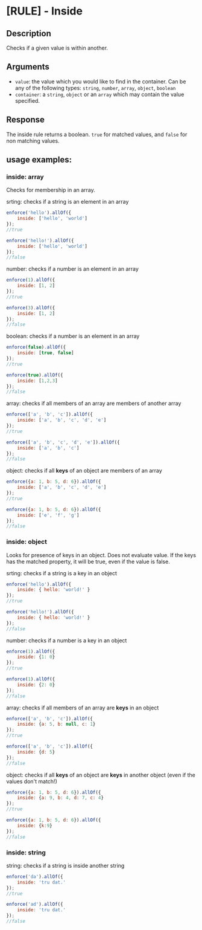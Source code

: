 # [RULE] - Inside

## Description
Checks if a given value is within another.

## Arguments
* `value`: the value which you would like to find in the container. Can be any of the following types:
    `string`, `number`, `array`, `object`, `boolean`
* `container`: a `string`, `object` or an `array` which may contain the value specified.

## Response
The inside rule returns a boolean. `true` for matched values, and `false` for non matching values.

## usage examples:

### inside: array
Checks for membership in an array.

srting: checks if a string is an element in an array

```js
enforce('hello').allOf({
    inside: ['hello', 'world']
});
//true
```

```js
enforce('hello!').allOf({
    inside: ['hello', 'world']
});
//false
```
number: checks if a number is an element in an array

```js
enforce(1).allOf({
    inside: [1, 2]
});
//true
```

```js
enforce(3).allOf({
    inside: [1, 2]
});
//false
```

boolean: checks if a number is an element in an array

```js
enforce(false).allOf({
    inside: [true, false]
});
//true
```

```js
enforce(true).allOf({
    inside: [1,2,3]
});
//false
```

array: checks if all members of an array are members of another array

```js
enforce(['a', 'b', 'c']).allOf({
    inside: ['a', 'b', 'c', 'd', 'e']
});
//true
```

```js
enforce(['a', 'b', 'c', 'd', 'e']).allOf({
    inside: ['a', 'b', 'c']
});
//false
```

object: checks if all **keys** of an object are members of an array

```js
enforce({a: 1, b: 5, d: 6}).allOf({
    inside: ['a', 'b', 'c', 'd', 'e']
});
//true
```

```js
enforce({a: 1, b: 5, d: 6}).allOf({
    inside: ['e', 'f', 'g']
});
//false
```

### inside: object
Looks for presence of keys in an object. Does not evaluate value. If the keys has the matched property, it will be true, even if the value is false.

srting: checks if a string is a key in an object

```js
enforce('hello').allOf({
    inside: { hello: 'world!' }
});
//true
```

```js
enforce('hello!').allOf({
    inside: { hello: 'world!' }
});
//false
```

number: checks if a number is a key in an object

```js
enforce(1).allOf({
    inside: {1: 0}
});
//true
```

```js
enforce(1).allOf({
    inside: {2: 0}
});
//false
```

array: checks if all members of an array are **keys** in an object
```js
enforce(['a', 'b', 'c']).allOf({
    inside: {a: 5, b: null, c: 1}
});
//true
```

```js
enforce(['a', 'b', 'c']).allOf({
    inside: {d: 5}
});
//false
```

object: checks if all **keys** of an object are **keys** in another object (even if the values don't match!)

```js
enforce({a: 1, b: 5, d: 6}).allOf({
    inside: {a: 9, b: 4, d: 7, c: 4}
});
//true
```

```js
enforce({a: 1, b: 5, d: 6}).allOf({
    inside: {k:9}
});
//false
```

### inside: string
string: checks if a string is inside another string

```js
enforce('da').allOf({
    inside: 'tru dat.'
});
//true
```

```js
enforce('ad').allOf({
    inside: 'tru dat.'
});
//false
```